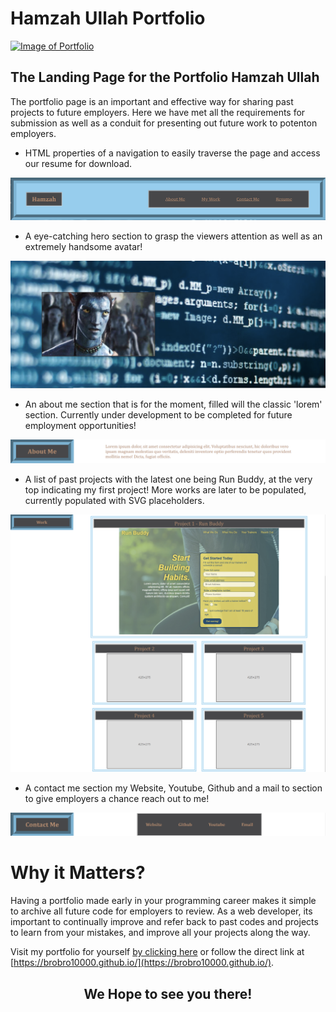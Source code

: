 # Hamzah Ullah Portfolio

[![Image of Portfolio
](assets/images/PortfolioSS.PNG
"Portfolio Home Page")
](https://brobro10000.github.io)

## **The Landing Page for the Portfolio Hamzah Ullah**
The portfolio page is an important and effective way for sharing past projects to future employers. Here we have met all the requirements for submission as well as a conduit for presenting out future work to potenton employers.


- HTML properties of a navigation to easily traverse the page and access our resume for download. 

![PortfolioNavigation](assets/images/navSS.PNG)


- A eye-catching hero section to grasp the viewers attention as well as an extremely handsome avatar!

![PortfolioHero](assets/images/heroSS.PNG)


- An about me section that is for the moment, filled will the classic 'lorem' section. Currently under development to be completed for future employment opportunities!

![PortfolioAboutMe](assets/images/aboutSS.PNG)


- A list of past projects with the latest one being Run Buddy, at the very top indicating my first project! More works are later to be populated, currently populated with SVG placeholders.

![PortfolioWork](assets/images/workSS.PNG)


- A contact me section my Website, Youtube, Github and a mail to section to give employers a chance reach out to me!

![PortfolioContact](assets/images/contactSS.PNG)

# Why it Matters?
Having a portfolio made early in your programming career makes it simple to archive all future code for employers to review. As a web developer, its important to continually improve and refer back to past codes and projects to learn from your mistakes, and improve all your projects along the way. 

Visit my portfolio for yourself [by clicking here](https://brobro10000.github.io) or follow the direct link at [https://brobro10000.github.io/](https://brobro10000.github.io/). 

## <center>We Hope to see you there!</center> ##